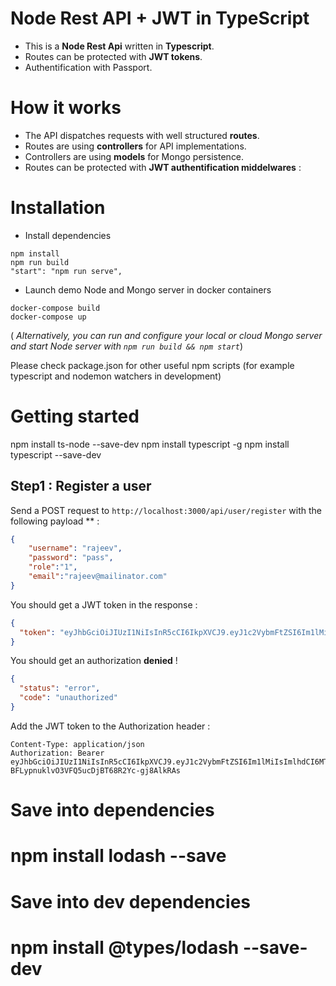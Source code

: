 # Node Rest API + JWT in TypeScript

- This is a **Node Rest Api** written in **Typescript**.  
- Routes can be protected with **JWT tokens**.
- Authentification with Passport. 

# How it works

- The API dispatches requests with well structured **routes**.
- Routes are using **controllers** for API implementations.
- Controllers are using **models** for Mongo persistence.
- Routes can be protected with **JWT authentification middelwares** :

# Installation
- Install dependencies
```
npm install
npm run build
"start": "npm run serve",
```
- Launch demo Node and Mongo server in docker containers
```
docker-compose build
docker-compose up
```
( *Alternatively, you can run and configure your local or cloud Mongo server and start Node server with
`npm run build && npm start`*)

Please check package.json for other useful npm scripts  (for example typescript and nodemon watchers in development)


# Getting started
npm install ts-node --save-dev
npm install typescript -g 
npm install typescript --save-dev

## Step1 : Register a user
Send a POST request to `http://localhost:3000/api/user/register` 
with the following payload ** :
```json
{
	"username": "rajeev",
	"password": "pass",
	"role":"1",
	"email":"rajeev@mailinator.com"
}
```
You should get a JWT token in the response :
```json
{
  "token": "eyJhbGciOiJIUzI1NiIsInR5cCI6IkpXVCJ9.eyJ1c2VybmFtZSI6Im1lMiIsImlhdCI6MTU1MDU4MTA4NH0.WN5D-BFLypnuklvO3VFQ5ucDjBT68R2Yc-gj8AlkRAs"
}
```
You should get an authorization **denied** !
```json
{
  "status": "error",
  "code": "unauthorized"
}
```
Add the JWT token to the Authorization header :
```http
Content-Type: application/json
Authorization: Bearer eyJhbGciOiJIUzI1NiIsInR5cCI6IkpXVCJ9.eyJ1c2VybmFtZSI6Im1lMiIsImlhdCI6MTU1MDU4MTA4NH0.WN5D-BFLypnuklvO3VFQ5ucDjBT68R2Yc-gj8AlkRAs
```

# Save into dependencies 
# npm install lodash --save
# Save into dev dependencies 
# npm install @types/lodash --save-dev

